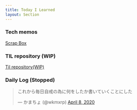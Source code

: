 ```yaml
---
title: Today I Learned
layout: Section
---
```


### Tech memos
[Scrap Box](https://scrapbox.io/wakame-memorundum/)

### TIL repository (WIP)
[Til repository(WIP)](https://github.com/wakame-tech/til)

### Daily Log (Stopped)
<blockquote class="twitter-tweet"><p lang="ja" dir="ltr">これから毎日自戒の為に何をしたか書いていくことにした</p>&mdash; かまちょ (@wkmxrp) <a href="https://twitter.com/wkmxrp/status/1247785959661293568?ref_src=twsrc%5Etfw">April 8, 2020</a></blockquote> <script async src="https://platform.twitter.com/widgets.js" charset="utf-8"></script> 